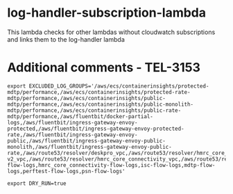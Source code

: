 # log-handler-subscription-lambda

This lambda checks for other lambdas without cloudwatch subscriptions and links them to the log-handler lambda

# Additional comments - TEL-3153

```
export EXCLUDED_LOG_GROUPS='/aws/ecs/containerinsights/protected-mdtp/performance,/aws/ecs/containerinsights/protected-rate-mdtp/performance,/aws/ecs/containerinsights/public-mdtp/performance,/aws/ecs/containerinsights/public-monolith-mdtp/performance,/aws/ecs/containerinsights/public-rate-mdtp/performance,/aws/fluentbit/docker-partial-logs,/aws/fluentbit/ingress-gateway-envoy-protected,/aws/fluentbit/ingress-gateway-envoy-protected-rate,/aws/fluentbit/ingress-gateway-envoy-public,/aws/fluentbit/ingress-gateway-envoy-public-monolith,/aws/fluentbit/ingress-gateway-envoy-public-rate,/aws/route53/resolver/deskpro_vpc,/aws/route53/resolver/hmrc_core_connectivity-v2_vpc,/aws/route53/resolver/hmrc_core_connectivity_vpc,/aws/route53/resolver/isc_vpc,/aws/route53/resolver/mdtp_vpc,/aws/route53/resolver/perftest_vpc,/aws/route53/resolver/psn_vpc,/vpc/platsec_central_flow_log,CloudTrail/DefaultLogGroup,deskpro-flow-logs,hmrc_core_connectivity-flow-logs,isc-flow-logs,mdtp-flow-logs,perftest-flow-logs,psn-flow-logs'

export DRY_RUN=true
```
